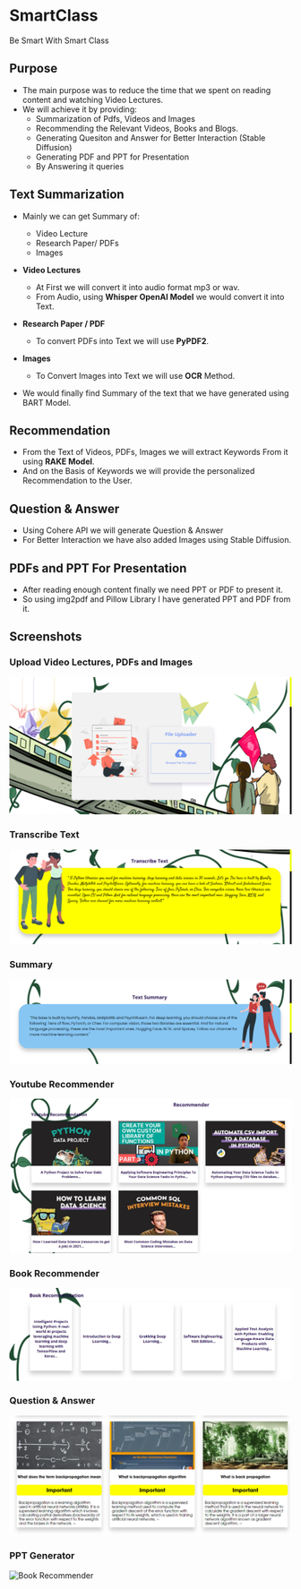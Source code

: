 # SmartClass
Be Smart With Smart Class  

## Purpose
- The main purpose was to reduce the time that we spent on reading content and watching Video Lectures.
- We will achieve it by providing:
    - Summarization of Pdfs, Videos and Images
    - Recommending the Relevant Videos, Books and Blogs.
    - Generating Quesiton and Answer for Better Interaction (Stable Diffusion)
    - Generating PDF and PPT for Presentation
    - By Answering it queries  

## Text Summarization  
- Mainly we can get Summary of:
  - Video Lecture
  - Research Paper/ PDFs
  - Images

- **Video Lectures**  
  - At First we will convert it into audio format mp3 or wav.
  - From Audio, using **Whisper OpenAI Model** we would convert it into Text.

- **Research Paper / PDF**
  - To convert PDFs into Text we will use **PyPDF2**.

- **Images**
  - To Convert Images into Text we will use **OCR** Method.

- We would finally find Summary of the text that we have generated using BART Model.  


## Recommendation
- From the Text of Videos, PDFs, Images we will extract Keywords From it using **RAKE Model**.
- And on the Basis of Keywords we will provide the personalized Recommendation to the User.

## Question & Answer
- Using Cohere API we will generate Question & Answer
- For Better Interaction we have also added Images using Stable Diffusion.

## PDFs and PPT For Presentation
- After reading enough content finally we need PPT or PDF to present it.
- So using img2pdf and Pillow Library I have generated PPT and PDF from it.

## Screenshots
### **Upload Video Lectures, PDFs and Images**
![Upload Video Lecture, PDFs and Images](https://github.com/GAUTAMSINGH102/SmartClass/blob/main/WebsiteImages/upload.png)

### **Transcribe Text**
![Transcribe Text](https://github.com/GAUTAMSINGH102/SmartClass/blob/main/WebsiteImages/transcribe.png)

### **Summary**
![Summary](https://github.com/GAUTAMSINGH102/SmartClass/blob/main/WebsiteImages/summary.png)

### **Youtube Recommender**
![Youtube Recommender](https://github.com/GAUTAMSINGH102/SmartClass/blob/main/WebsiteImages/youtuberecommender.png)

### **Book Recommender**
![Book Recommender](https://github.com/GAUTAMSINGH102/SmartClass/blob/main/WebsiteImages/bookrecommender.png)

### **Question & Answer**
![Book Recommender](https://github.com/GAUTAMSINGH102/Assembly-AI-Hackathon/blob/main/WebsiteImages/qa2.png)

### **PPT Generator**
![Book Recommender](hhttps://github.com/GAUTAMSINGH102/Assembly-AI-Hackathon/blob/main/WebsiteImages/pptgenerator.png)


